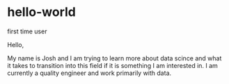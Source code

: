 # hello-world
first time user

Hello,

My name is Josh and I am trying to learn more about data scince and what it takes to transition into this field if it is something I am interested in.
I am currently a quality engineer and work primarily with data.

